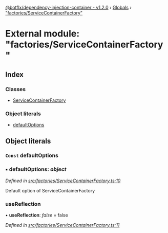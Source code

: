 [@botflx/dependency-injection-container - v1.2.0](../README.md) › [Globals](../globals.md) › ["factories/ServiceContainerFactory"](_factories_servicecontainerfactory_.md)

# External module: "factories/ServiceContainerFactory"

## Index

### Classes

* [ServiceContainerFactory](../classes/_factories_servicecontainerfactory_.servicecontainerfactory.md)

### Object literals

* [defaultOptions](_factories_servicecontainerfactory_.md#const-defaultoptions)

## Object literals

### `Const` defaultOptions

### ▪ **defaultOptions**: *object*

*Defined in [src/factories/ServiceContainerFactory.ts:10](https://github.com/botflux/dependency-injection-container/blob/a377b37/src/factories/ServiceContainerFactory.ts#L10)*

Default option of ServiceContainerFactory

###  useReflection

• **useReflection**: *false* = false

*Defined in [src/factories/ServiceContainerFactory.ts:11](https://github.com/botflux/dependency-injection-container/blob/a377b37/src/factories/ServiceContainerFactory.ts#L11)*
